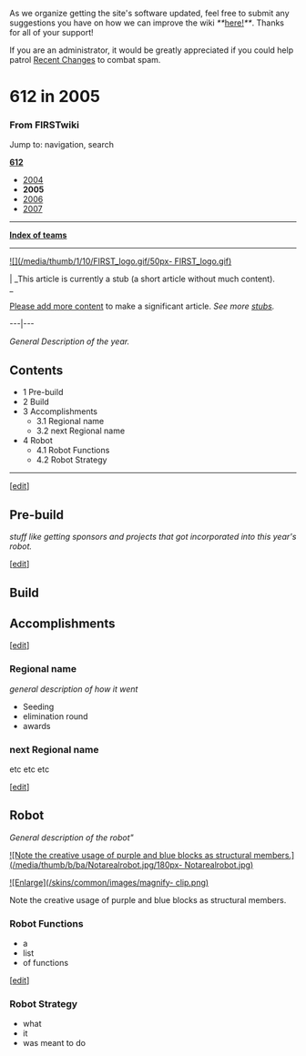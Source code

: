 As we organize getting the site's software updated, feel free to submit any
suggestions you have on how we can improve the wiki
_**_[here!](/index.php/User:Hallry/Suggestions "User:Hallry/Suggestions"
)_**_. Thanks for all of your support!

If you are an administrator, it would be greatly appreciated if you could help
patrol [Recent Changes](/index.php/Special:Recentchanges
"Special:Recentchanges" ) to combat spam.

# 612 in 2005

### From FIRSTwiki

Jump to: navigation, search

**[612](/index.php/612 "612" )**

  * [2004](/index.php/612_in_2004 "612 in 2004" )
  * **2005**
  * [2006](/index.php/612_in_2006 "612 in 2006" )
  * [2007](/index.php/612_in_2007 "612 in 2007" )

* * *

**[Index of teams](/index.php/Index_of_teams "Index of teams" )**  
  
---  
  
[![](/media/thumb/1/10/FIRST_logo.gif/50px-
FIRST_logo.gif)](/index.php/Image:FIRST_logo.gif "" )

|  _This article is currently a stub (a short article without much content).  
_

[Please add more
content](http://www.firstwiki.net/index.php?title=612_in_2005&action=edit
"http://www.firstwiki.net/index.php?title=612_in_2005&action=edit" ) to make a
significant article. _See more [stubs](/index.php/Special:Shortpages
"Special:Shortpages" )._  
  
---|---  
  
  
_General Description of the year._

## Contents

  * 1 Pre-build
  * 2 Build
  * 3 Accomplishments
    * 3.1 Regional name
    * 3.2 next Regional name
  * 4 Robot
    * 4.1 Robot Functions
    * 4.2 Robot Strategy  
---  
  
[[edit](/index.php?title=612_in_2005&action=edit&section=1 "Edit section: Pre-
build" )]

## Pre-build

_stuff like getting sponsors and projects that got incorporated into this
year's robot._

[[edit](/index.php?title=612_in_2005&action=edit&section=2 "Edit section:
Build" )]

## Build


## Accomplishments

[[edit](/index.php?title=612_in_2005&action=edit&section=4 "Edit section:
Regional name" )]

### Regional name

_general description of how it went_

  * Seeding 
  * elimination round 
  * awards 


### next Regional name

etc etc etc

[[edit](/index.php?title=612_in_2005&action=edit&section=6 "Edit section:
Robot" )]

## Robot

_General description of the robot"_

[![Note the creative usage of purple and blue blocks as structural
members.](/media/thumb/b/ba/Notarealrobot.jpg/180px-
Notarealrobot.jpg)](/index.php/Image:Notarealrobot.jpg "Note the creative
usage of purple and blue blocks as structural members." )

[![Enlarge](/skins/common/images/magnify-
clip.png)](/index.php/Image:Notarealrobot.jpg "Enlarge" )

Note the creative usage of purple and blue blocks as structural members.


### Robot Functions

  * a 
  * list 
  * of functions 

[[edit](/index.php?title=612_in_2005&action=edit&section=8 "Edit section:
Robot Strategy" )]

### Robot Strategy

  * what 
  * it 
  * was meant to do 


